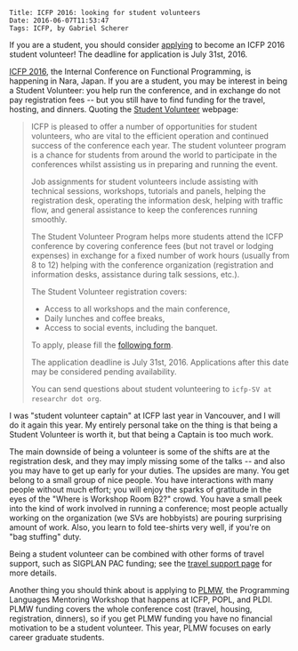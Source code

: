     Title: ICFP 2016: looking for student volunteers
    Date: 2016-06-07T11:53:47
    Tags: ICFP, by Gabriel Scherer

If you are a student, you should consider
[applying](http://goo.gl/forms/fKg3vpjNryBlGWB32) to become an ICFP
2016 student volunteer! The deadline for application is July 31st, 2016.

<!-- more -->

[ICFP
2016](http://conf.researchr.org/attending/icfp-2016/Student+Volunteers),
the Internal Conference on Functional Programming, is happening in
Nara, Japan. If you are a student, you may be interest in being
a Student Volunteer: you help run the conference, and in exchange do
not pay registration fees -- but you still have to find funding for
the travel, hosting, and dinners. Quoting the [Student
Volunteer](http://conf.researchr.org/attending/icfp-2016/Student+Volunteers)
webpage:

> ICFP is pleased to offer a number of opportunities for student
> volunteers, who are vital to the efficient operation and continued
> success of the conference each year. The student volunteer program is
> a chance for students from around the world to participate in the
> conferences whilst assisting us in preparing and running the event.
> 
> Job assignments for student volunteers include assisting with
> technical sessions, workshops, tutorials and panels, helping the
> registration desk, operating the information desk, helping with
> traffic flow, and general assistance to keep the conferences running
> smoothly.
> 
> The Student Volunteer Program helps more students attend the ICFP
> conference by covering conference fees (but not travel or lodging
> expenses) in exchange for a fixed number of work hours (usually from
> 8 to 12) helping with the conference organization (registration and
> information desks, assistance during talk sessions, etc.).
> 
> The Student Volunteer registration covers:
> 
> - Access to all workshops and the main conference,
> - Daily lunches and coffee breaks,
> - Access to social events, including the banquet.
> 
> To apply, please fill the [following form](http://goo.gl/forms/fKg3vpjNryBlGWB32).
> 
> The application deadline is July 31st, 2016. Applications after this
> date may be considered pending availability.
> 
> You can send questions about student volunteering to
>   `icfp-SV at researchr dot org`.

I was "student volunteer captain" at ICFP last year in Vancouver, and
I will do it again this year. My entirely personal take on the thing
is that being a Student Volunteer is worth it, but that being
a Captain is too much work.

The main downside of being a volunteer is some of the shifts are at
the registration desk, and they may imply missing some of the talks --
and also you may have to get up early for your duties. The upsides are
many.  You get belong to a small group of nice people. You have
interactions with many people without much effort; you will enjoy the
sparks of gratitude in the eyes of the "Where is Workshop Room B2?"
crowd. You have a small peek into the kind of work involved in running
a conference; most people actually working on the organization (we SVs
are hobbyists) are pouring surprising amount of work. Also, you learn
to fold tee-shirts very well, if you're on "bag stuffing" duty.

Being a student volunteer can be combined with other forms of travel
support, such as SIGPLAN PAC funding; see the [travel support
page](http://conf.researchr.org/attending/icfp-2016/student-travel-support)
for more details.

Another thing you should think about is applying to
[PLMW](http://conf.researchr.org/track/icfp-2016/PLMW-ICFP-2016), the
Programming Languages Mentoring Workshop that happens at ICFP, POPL,
and PLDI. PLMW funding covers the whole conference cost (travel, housing,
registration, dinners), so if you get PLMW funding you have no financial
motivation to be a student volunteer. This year, PLMW focuses on early career
graduate students.
